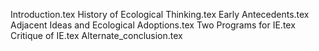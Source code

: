 Introduction.tex
History of Ecological Thinking.tex
Early Antecedents.tex
Adjacent Ideas and Ecological Adoptions.tex
Two Programs for IE.tex
Critique of IE.tex
Alternate_conclusion.tex
